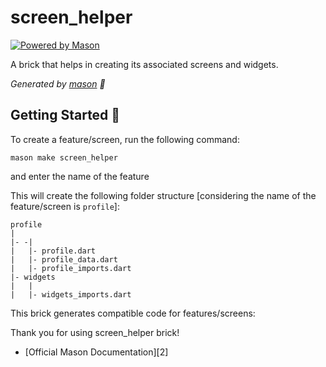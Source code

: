 # screen_helper

[![Powered by Mason](https://img.shields.io/endpoint?url=https%3A%2F%2Ftinyurl.com%2Fmason-badge)](https://github.com/felangel/mason)

A brick that helps in creating its associated screens and widgets.

_Generated by [mason][1] 🧱_

## Getting Started 🚀

To create a feature/screen, run the following command:

    mason make screen_helper

and enter the name of the feature

This will create the following folder structure [considering the name of the feature/screen is `profile`]:

    profile
    |
    |- -|
    |   |- profile.dart
    |   |- profile_data.dart
    |   |- profile_imports.dart
    |- widgets
    |   |
    |   |- widgets_imports.dart
    

This brick generates compatible code for features/screens:

Thank you for using screen_helper brick!

- [Official Mason Documentation][2]

[1]: https://github.com/felangel/mason

